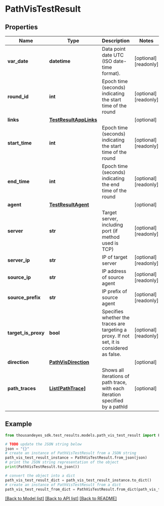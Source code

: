 # PathVisTestResult


## Properties

Name | Type | Description | Notes
------------ | ------------- | ------------- | -------------
**var_date** | **datetime** | Data point date UTC (ISO date-time format). | [optional] [readonly] 
**round_id** | **int** | Epoch time (seconds) indicating the start time of the round | [optional] [readonly] 
**links** | [**TestResultAppLinks**](TestResultAppLinks.md) |  | [optional] 
**start_time** | **int** | Epoch time (seconds) indicating the start time of the round | [optional] [readonly] 
**end_time** | **int** | Epoch time (seconds) indicating the end time of the round | [optional] [readonly] 
**agent** | [**TestResultAgent**](TestResultAgent.md) |  | [optional] 
**server** | **str** | Target server, including port (if method used is TCP) | [optional] [readonly] 
**server_ip** | **str** | IP of target server | [optional] [readonly] 
**source_ip** | **str** | IP address of source agent | [optional] [readonly] 
**source_prefix** | **str** | IP prefix of source agent | [optional] [readonly] 
**target_is_proxy** | **bool** | Specifies whether the traces are targeting a proxy. If not set, it is considered as false. | [optional] [readonly] 
**direction** | [**PathVisDirection**](PathVisDirection.md) |  | [optional] 
**path_traces** | [**List[PathTrace]**](PathTrace.md) | Shows all iterations of path trace, with each iteration specified by a pathId | [optional] 

## Example

```python
from thousandeyes_sdk.test_results.models.path_vis_test_result import PathVisTestResult

# TODO update the JSON string below
json = "{}"
# create an instance of PathVisTestResult from a JSON string
path_vis_test_result_instance = PathVisTestResult.from_json(json)
# print the JSON string representation of the object
print(PathVisTestResult.to_json())

# convert the object into a dict
path_vis_test_result_dict = path_vis_test_result_instance.to_dict()
# create an instance of PathVisTestResult from a dict
path_vis_test_result_from_dict = PathVisTestResult.from_dict(path_vis_test_result_dict)
```
[[Back to Model list]](../README.md#documentation-for-models) [[Back to API list]](../README.md#documentation-for-api-endpoints) [[Back to README]](../README.md)


